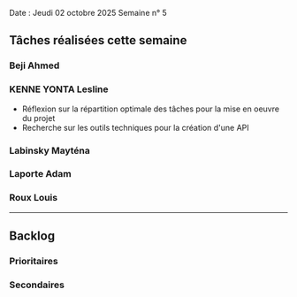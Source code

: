 Date : Jeudi 02 octobre 2025
Semaine n° 5

## Tâches réalisées cette semaine



### Beji Ahmed


### KENNE YONTA Lesline
- Réflexion sur la répartition optimale des tâches pour la mise en oeuvre du projet
- Recherche sur les outils techniques pour la création d'une API

### Labinsky Mayténa


### Laporte Adam


### Roux Louis

---

## Backlog


  


### Prioritaires


### Secondaires
